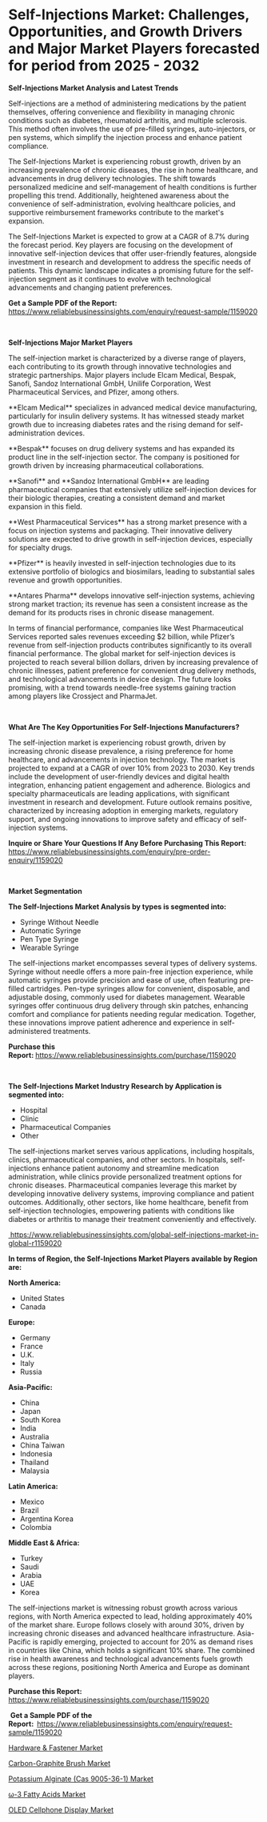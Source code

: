 <p><h1>Self-Injections Market: Challenges, Opportunities, and Growth Drivers and Major Market Players forecasted for period from 2025 - 2032</h1></p><p><strong>Self-Injections Market Analysis and Latest Trends</strong></p>
<p><p>Self-injections are a method of administering medications by the patient themselves, offering convenience and flexibility in managing chronic conditions such as diabetes, rheumatoid arthritis, and multiple sclerosis. This method often involves the use of pre-filled syringes, auto-injectors, or pen systems, which simplify the injection process and enhance patient compliance.</p><p>The Self-Injections Market is experiencing robust growth, driven by an increasing prevalence of chronic diseases, the rise in home healthcare, and advancements in drug delivery technologies. The shift towards personalized medicine and self-management of health conditions is further propelling this trend. Additionally, heightened awareness about the convenience of self-administration, evolving healthcare policies, and supportive reimbursement frameworks contribute to the market's expansion.</p><p>The Self-Injections Market is expected to grow at a CAGR of 8.7% during the forecast period. Key players are focusing on the development of innovative self-injection devices that offer user-friendly features, alongside investment in research and development to address the specific needs of patients. This dynamic landscape indicates a promising future for the self-injection segment as it continues to evolve with technological advancements and changing patient preferences.</p></p>
<p><strong>Get a Sample PDF of the Report:&nbsp;</strong> <a href="https://www.reliablebusinessinsights.com/enquiry/request-sample/1159020?utm_campaign=39&utm_medium=2&utm_source=Github&utm_content=ia&utm_term=22032025&utm_id=self-injections">https://www.reliablebusinessinsights.com/enquiry/request-sample/1159020</a></p>
<p>&nbsp;</p>
<p><strong>Self-Injections Major Market Players</strong></p>
<p><p>The self-injection market is characterized by a diverse range of players, each contributing to its growth through innovative technologies and strategic partnerships. Major players include Elcam Medical, Bespak, Sanofi, Sandoz International GmbH, Unilife Corporation, West Pharmaceutical Services, and Pfizer, among others.</p><p>**Elcam Medical** specializes in advanced medical device manufacturing, particularly for insulin delivery systems. It has witnessed steady market growth due to increasing diabetes rates and the rising demand for self-administration devices.</p><p>**Bespak** focuses on drug delivery systems and has expanded its product line in the self-injection sector. The company is positioned for growth driven by increasing pharmaceutical collaborations.</p><p>**Sanofi** and **Sandoz International GmbH** are leading pharmaceutical companies that extensively utilize self-injection devices for their biologic therapies, creating a consistent demand and market expansion in this field.</p><p>**West Pharmaceutical Services** has a strong market presence with a focus on injection systems and packaging. Their innovative delivery solutions are expected to drive growth in self-injection devices, especially for specialty drugs.</p><p>**Pfizer** is heavily invested in self-injection technologies due to its extensive portfolio of biologics and biosimilars, leading to substantial sales revenue and growth opportunities.</p><p>**Antares Pharma** develops innovative self-injection systems, achieving strong market traction; its revenue has seen a consistent increase as the demand for its products rises in chronic disease management.</p><p>In terms of financial performance, companies like West Pharmaceutical Services reported sales revenues exceeding $2 billion, while Pfizer’s revenue from self-injection products contributes significantly to its overall financial performance. The global market for self-injection devices is projected to reach several billion dollars, driven by increasing prevalence of chronic illnesses, patient preference for convenient drug delivery methods, and technological advancements in device design. The future looks promising, with a trend towards needle-free systems gaining traction among players like Crossject and PharmaJet.</p></p>
<p>&nbsp;</p>
<p><strong>What Are The Key Opportunities For Self-Injections Manufacturers?</strong></p>
<p><p>The self-injection market is experiencing robust growth, driven by increasing chronic disease prevalence, a rising preference for home healthcare, and advancements in injection technology. The market is projected to expand at a CAGR of over 10% from 2023 to 2030. Key trends include the development of user-friendly devices and digital health integration, enhancing patient engagement and adherence. Biologics and specialty pharmaceuticals are leading applications, with significant investment in research and development. Future outlook remains positive, characterized by increasing adoption in emerging markets, regulatory support, and ongoing innovations to improve safety and efficacy of self-injection systems.</p></p>
<p><strong>Inquire or Share Your Questions If Any Before Purchasing This Report:</strong> <a href="https://www.reliablebusinessinsights.com/enquiry/pre-order-enquiry/1159020?utm_campaign=39&utm_medium=2&utm_source=Github&utm_content=ia&utm_term=22032025&utm_id=self-injections">https://www.reliablebusinessinsights.com/enquiry/pre-order-enquiry/1159020</a></p>
<p>&nbsp;</p>
<p><strong>Market Segmentation</strong></p>
<p><strong>The Self-Injections Market Analysis by types is segmented into:</strong></p>
<p><ul><li>Syringe Without Needle</li><li>Automatic Syringe</li><li>Pen Type Syringe</li><li>Wearable Syringe</li></ul></p>
<p><p>The self-injections market encompasses several types of delivery systems. Syringe without needle offers a more pain-free injection experience, while automatic syringes provide precision and ease of use, often featuring pre-filled cartridges. Pen-type syringes allow for convenient, disposable, and adjustable dosing, commonly used for diabetes management. Wearable syringes offer continuous drug delivery through skin patches, enhancing comfort and compliance for patients needing regular medication. Together, these innovations improve patient adherence and experience in self-administered treatments.</p></p>
<p><strong>Purchase this Report:&nbsp;</strong><a href="https://www.reliablebusinessinsights.com/purchase/1159020?utm_campaign=39&utm_medium=2&utm_source=Github&utm_content=ia&utm_term=22032025&utm_id=self-injections">https://www.reliablebusinessinsights.com/purchase/1159020</a></p>
<p>&nbsp;</p>
<p><strong>The Self-Injections Market Industry Research by Application is segmented into:</strong></p>
<p><ul><li>Hospital</li><li>Clinic</li><li>Pharmaceutical Companies</li><li>Other</li></ul></p>
<p><p>The self-injections market serves various applications, including hospitals, clinics, pharmaceutical companies, and other sectors. In hospitals, self-injections enhance patient autonomy and streamline medication administration, while clinics provide personalized treatment options for chronic diseases. Pharmaceutical companies leverage this market by developing innovative delivery systems, improving compliance and patient outcomes. Additionally, other sectors, like home healthcare, benefit from self-injection technologies, empowering patients with conditions like diabetes or arthritis to manage their treatment conveniently and effectively.</p></p>
<p><a href="https://www.reliablebusinessinsights.com/global-self-injections-market-in-global-r1159020?utm_campaign=39&utm_medium=2&utm_source=Github&utm_content=ia&utm_term=22032025&utm_id=self-injections">&nbsp;https://www.reliablebusinessinsights.com/global-self-injections-market-in-global-r1159020</a></p>
<p><strong>In terms of Region, the Self-Injections Market Players available by Region are:</strong></p>
<p>
    <p> <strong> North America: </strong>
        <ul>
            <li>United States</li>
            <li>Canada</li>
        </ul>
        </p> 
    <p> <strong> Europe: </strong>
        <ul>
            <li>Germany</li>
            <li>France</li>
            <li>U.K.</li>
            <li>Italy</li>
            <li>Russia</li>
        </ul>
        </p> 
    <p> <strong> Asia-Pacific: </strong>
        <ul>
            <li>China</li>
            <li>Japan</li>
            <li>South Korea</li>
            <li>India</li>
            <li>Australia</li>
            <li>China Taiwan</li>
            <li>Indonesia</li>
            <li>Thailand</li>
            <li>Malaysia</li>
        </ul>
        </p> 
    <p> <strong> Latin America: </strong>
        <ul>
            <li>Mexico</li>
            <li>Brazil</li>
            <li>Argentina Korea</li>
            <li>Colombia</li>
        </ul>
        </p> 
    <p> <strong> Middle East & Africa: </strong>
        <ul>
            <li>Turkey</li>
            <li>Saudi</li>
            <li>Arabia</li>
            <li>UAE</li>
            <li>Korea</li>
        </ul>
    </p>
    </p>
<p><p>The self-injections market is witnessing robust growth across various regions, with North America expected to lead, holding approximately 40% of the market share. Europe follows closely with around 30%, driven by increasing chronic diseases and advanced healthcare infrastructure. Asia-Pacific is rapidly emerging, projected to account for 20% as demand rises in countries like China, which holds a significant 10% share. The combined rise in health awareness and technological advancements fuels growth across these regions, positioning North America and Europe as dominant players.</p></p>
<p><strong>Purchase this Report: </strong><a href="https://www.reliablebusinessinsights.com/purchase/1159020?utm_campaign=39&utm_medium=2&utm_source=Github&utm_content=ia&utm_term=22032025&utm_id=self-injections">https://www.reliablebusinessinsights.com/purchase/1159020</a></p>
<p>&nbsp;<strong>Get a Sample PDF of the Report:&nbsp;&nbsp;</strong><a href="https://www.reliablebusinessinsights.com/enquiry/request-sample/1159020?utm_campaign=39&utm_medium=2&utm_source=Github&utm_content=ia&utm_term=22032025&utm_id=self-injections">https://www.reliablebusinessinsights.com/enquiry/request-sample/1159020</a></p>
<p><strong></strong></p>
<p><p><a href="https://github.com/uldularido/Market-Research-Report-List-1/blob/main/hardware-fastener-market.md?utm_campaign=39&utm_medium=2&utm_source=Github&utm_content=ia&utm_term=22032025&utm_id=self-injections">Hardware & Fastener Market</a></p><p><a href="https://github.com/widlerumland/Market-Research-Report-List-1/blob/main/carbon-graphite-brush-market.md?utm_campaign=39&utm_medium=2&utm_source=Github&utm_content=ia&utm_term=22032025&utm_id=self-injections">Carbon-Graphite Brush Market</a></p><p><a href="https://github.com/gummaarmel83/Market-Research-Report-List-1/blob/main/potassium-alginate-cas-9005-36-1-market.md?utm_campaign=39&utm_medium=2&utm_source=Github&utm_content=ia&utm_term=22032025&utm_id=self-injections">Potassium Alginate (Cas 9005-36-1) Market</a></p><p><a href="https://github.com/panciujoslin3/Market-Research-Report-List-1/blob/main/w-3-fatty-acids-market.md?utm_campaign=39&utm_medium=2&utm_source=Github&utm_content=ia&utm_term=22032025&utm_id=self-injections">ω-3 Fatty Acids Market</a></p><p><a href="https://github.com/decockogbaro25/Market-Research-Report-List-1/blob/main/oled-cellphone-display-market.md?utm_campaign=39&utm_medium=2&utm_source=Github&utm_content=ia&utm_term=22032025&utm_id=self-injections">OLED Cellphone Display Market</a></p></p>